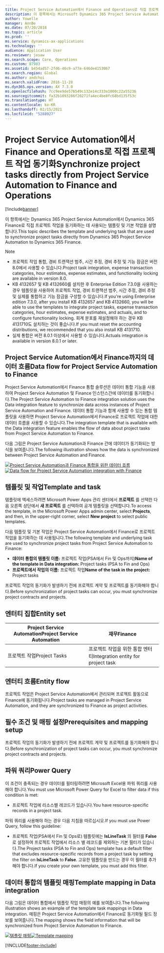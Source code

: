 ```yaml
---
title: Project Service Automation에서 Finance and Operations로 직접 프로젝트 작업 동기화
description: 이 항목에서는 Microsoft Dynamics 365 Project Service Automation에서 Dynamics 365 Finance로 직접 프로젝트 작업을 동기화하는 데 사용되는 템플릿 및 기본 작업을 설명합니다.
author: Yowelle
manager: AnnBe
ms.date: 07/20/2018
ms.topic: article
ms.prod: ''
ms.service: dynamics-ax-applications
ms.technology: ''
audience: Application User
ms.reviewer: josaw
ms.search.scope: Core, Operations
ms.custom: 87983
ms.assetid: b454ad57-2fd6-46c9-a77e-646de4153067
ms.search.region: Global
ms.author: andchoi
ms.search.validFrom: 2016-11-28
ms.dyn365.ops.version: AX 7.3.0
ms.openlocfilehash: 7cc9ee9de576549c132e14c333a1000c22a55236
ms.sourcegitcommit: fa32b1893286f20271fa4ec4be8fc68bd135f53c
ms.translationtype: HT
ms.contentlocale: ko-KR
ms.lasthandoff: 02/15/2021
ms.locfileid: "5288927"
---
```

# <a name="synchronize-project-tasks-directly-from-project-service-automation-to-finance-and-operations"></a><span data-ttu-id="d98cc-103">Project Service Automation에서 Finance and Operations로 직접 프로젝트 작업 동기화</span><span class="sxs-lookup"><span data-stu-id="d98cc-103">Synchronize project tasks directly from Project Service Automation to Finance and Operations</span></span>

[!include[banner](../includes/banner.md)]

<span data-ttu-id="d98cc-104">이 항목에서는 Dynamics 365 Project Service Automation에서 Dynamics 365 Finance로 직접 프로젝트 작업을 동기화하는 데 사용되는 템플릿 및 기본 작업을 설명합니다.</span><span class="sxs-lookup"><span data-stu-id="d98cc-104">This topic describes the template and underlying task that are used to synchronize project tasks directly from Dynamics 365 Project Service Automation to Dynamics 365 Finance.</span></span>

> [!NOTE]
> - <span data-ttu-id="d98cc-105">프로젝트 작업 통합, 경비 트랜잭션 범주, 시간 추정, 경비 추정 및 기능 잠금은 버전 8.0에서 사용할 수 있습니다.</span><span class="sxs-lookup"><span data-stu-id="d98cc-105">Project task integration, expense transaction categories, hour estimates, expense estimates, and functionality locking are available in version 8.0.</span></span>
> - <span data-ttu-id="d98cc-106">KB 4132657 및 KB 4132660를 설치한 후 Enterprise Edition 7.3.0을 사용하는 경우 템플릿을 사용하여 프로젝트 작업, 경비 트랜잭션 범주, 시간 추정, 경비 추정 및 실제를 통합하고 기능 잠금을 구성할 수 있습니다.</span><span class="sxs-lookup"><span data-stu-id="d98cc-106">If you're using Enterprise edition 7.3.0, after you install KB 4132657 and KB 4132660, you will be able to use the templates to integrate project tasks, expense transaction categories, hour estimates, expense estimates, and actuals, and to configure functionality locking.</span></span> <span data-ttu-id="d98cc-107">회계 분포를 재설정해야 하는 경우 KB 4131710도 설치하는 것이 좋습니다.</span><span class="sxs-lookup"><span data-stu-id="d98cc-107">If you must reset the accounting distributions, we recommended that you also install KB 4131710.</span></span>
> - <span data-ttu-id="d98cc-108">실제 통합은 버전 8.0.1 이상에서 사용할 수 있습니다.</span><span class="sxs-lookup"><span data-stu-id="d98cc-108">Actuals integration is available in version 8.0.1 or later.</span></span>

## <a name="data-flow-for-project-service-automation-to-finance"></a><span data-ttu-id="d98cc-109">Project Service Automation에서 Finance까지의 데이터 흐름</span><span class="sxs-lookup"><span data-stu-id="d98cc-109">Data flow for Project Service Automation to Finance</span></span>

<span data-ttu-id="d98cc-110">Project Service Automation에서 Finance 통합 솔루션은 데이터 통합 기능을 사용하여 Project Service Automation 및 Finance 인스턴스간에 데이터를 동기화합니다.</span><span class="sxs-lookup"><span data-stu-id="d98cc-110">The Project Service Automation to Finance integration solution uses the Data integration feature to synchronize data across instances of Project Service Automation and Finance.</span></span> <span data-ttu-id="d98cc-111">데이터 통합 기능과 함께 사용할 수 있는 통합 템플릿을 사용하면 Project Service Automation에서 Finance로 프로젝트 작업에 대한 데이터 흐름을 사용할 수 있습니다.</span><span class="sxs-lookup"><span data-stu-id="d98cc-111">The integration template that is available with the Data integration feature enables the flow of data about project tasks from Project Service Automation to Finance.</span></span>

<span data-ttu-id="d98cc-112">다음 그림은 Project Service Automation과 Finance 간에 데이터가 동기화되는 방식을 보여줍니다.</span><span class="sxs-lookup"><span data-stu-id="d98cc-112">The following illustration shows how the data is synchronized between Project Service Automation and Finance.</span></span>

<span data-ttu-id="d98cc-113">[![Project Service Automation과 Finance 통합을 위한 데이터 흐름](./media/ProjectTasksFlow.png)](./media/ProjectTasksFlow.png)</span><span class="sxs-lookup"><span data-stu-id="d98cc-113">[![Data flow for Project Service Automation integration with Finance](./media/ProjectTasksFlow.png)](./media/ProjectTasksFlow.png)</span></span>

## <a name="template-and-task"></a><span data-ttu-id="d98cc-114">템플릿 및 작업</span><span class="sxs-lookup"><span data-stu-id="d98cc-114">Template and task</span></span>

<span data-ttu-id="d98cc-115">템플릿에 액세스하려면 Microsoft Power Apps 관리 센터에서 **프로젝트** 를 선택한 다음 오른쪽 상단에서 **새 프로젝트** 를 선택하여 공개 템플릿을 선택합니다.</span><span class="sxs-lookup"><span data-stu-id="d98cc-115">To access the template, in the Microsoft Power Apps admin center, select **Projects**, and then, in the upper-right corner, select **New project** to select public templates.</span></span>

<span data-ttu-id="d98cc-116">다음 템플릿 및 기본 작업은 Project Service Automation에서 Finance로 프로젝트 작업을 동기화하는 데 사용됩니다.</span><span class="sxs-lookup"><span data-stu-id="d98cc-116">The following template and underlying task are used to synchronize project tasks from Project Service Automation to Finance:</span></span>

- <span data-ttu-id="d98cc-117">**데이터 통합의 템플릿 이름:** 프로젝트 작업(PSA에서 Fin 및 Ops까지)</span><span class="sxs-lookup"><span data-stu-id="d98cc-117">**Name of the template in Data integration:** Project tasks (PSA to Fin and Ops)</span></span>
- <span data-ttu-id="d98cc-118">**프로젝트에서 작업의 이름:** 프로젝트 작업</span><span class="sxs-lookup"><span data-stu-id="d98cc-118">**Name of the task in the project:** Project tasks</span></span>

<span data-ttu-id="d98cc-119">프로젝트 작업의 동기화가 발생하기 전에 프로젝트 계약 및 프로젝트를 동기화해야 합니다.</span><span class="sxs-lookup"><span data-stu-id="d98cc-119">Before synchronization of project tasks can occur, you must synchronize project contracts and projects.</span></span>

## <a name="entity-set"></a><span data-ttu-id="d98cc-120">엔터티 집합</span><span class="sxs-lookup"><span data-stu-id="d98cc-120">Entity set</span></span>

| <span data-ttu-id="d98cc-121">Project Service Automation</span><span class="sxs-lookup"><span data-stu-id="d98cc-121">Project Service Automation</span></span> | <span data-ttu-id="d98cc-122">재무</span><span class="sxs-lookup"><span data-stu-id="d98cc-122">Finance</span></span>                             |
|----------------------------|-------------------------------------|
| <span data-ttu-id="d98cc-123">프로젝트 작업</span><span class="sxs-lookup"><span data-stu-id="d98cc-123">Project Tasks</span></span>              | <span data-ttu-id="d98cc-124">프로젝트 작업을 위한 통합 엔터티</span><span class="sxs-lookup"><span data-stu-id="d98cc-124">Integration entity for project task</span></span> |

## <a name="entity-flow"></a><span data-ttu-id="d98cc-125">엔터티 흐름</span><span class="sxs-lookup"><span data-stu-id="d98cc-125">Entity flow</span></span>

<span data-ttu-id="d98cc-126">프로젝트 작업은 Project Service Automation에서 관리되며 프로젝트 활동으로 Finance에 동기화됩니다.</span><span class="sxs-lookup"><span data-stu-id="d98cc-126">Project tasks are managed in Project Service Automation, and they are synchronized to Finance as project activities.</span></span>

## <a name="prerequisites-and-mapping-setup"></a><span data-ttu-id="d98cc-127">필수 조건 및 매핑 설정</span><span class="sxs-lookup"><span data-stu-id="d98cc-127">Prerequisites and mapping setup</span></span>

<span data-ttu-id="d98cc-128">프로젝트 작업의 동기화가 발생하기 전에 프로젝트 계약 및 프로젝트를 동기화해야 합니다.</span><span class="sxs-lookup"><span data-stu-id="d98cc-128">Before synchronization of project tasks can occur, you must synchronize project contracts and projects.</span></span>

## <a name="power-query"></a><span data-ttu-id="d98cc-129">파워 쿼리</span><span class="sxs-lookup"><span data-stu-id="d98cc-129">Power Query</span></span>

<span data-ttu-id="d98cc-130">이 조건이 충족되는 경우 데이터를 필터링하려면 Microsoft Excel용 파워 쿼리를 사용해야 합니다.</span><span class="sxs-lookup"><span data-stu-id="d98cc-130">You must use Microsoft Power Query for Excel to filter data if this condition is met:</span></span>

- <span data-ttu-id="d98cc-131">프로젝트 작업에 리소스별 레코드가 있습니다.</span><span class="sxs-lookup"><span data-stu-id="d98cc-131">You have resource-specific records in a project task.</span></span>

<span data-ttu-id="d98cc-132">파워 쿼리를 사용해야 하는 경우 다음 지침을 따르십시오.</span><span class="sxs-lookup"><span data-stu-id="d98cc-132">If you must use Power Query, follow this guideline:</span></span>

- <span data-ttu-id="d98cc-133">프로젝트 작업(PSA에서 Fin 및 Ops로) 템플릿에는  **IsLineTask** 의 필터를 **False** 로 설정하여 프로젝트 작업에서 리소스 별 레코드를 제외하는 기본 필터가 있습니다.</span><span class="sxs-lookup"><span data-stu-id="d98cc-133">The Project tasks (PSA to Fin and Ops) template has a default filter that excludes resource-specific records from a project task by setting the filter on **IsLineTask** to **False**.</span></span> <span data-ttu-id="d98cc-134">고유한 템플릿을 만드는 경우 이 필터를 추가해야 합니다.</span><span class="sxs-lookup"><span data-stu-id="d98cc-134">If you create your own template, you must add this filter.</span></span>

## <a name="template-mapping-in-data-integration"></a><span data-ttu-id="d98cc-135">데이터 통합의 템플릿 매핑</span><span class="sxs-lookup"><span data-stu-id="d98cc-135">Template mapping in Data integration</span></span>

<span data-ttu-id="d98cc-136">다음 그림은 데이터 통합에서 템플릿 작업 매핑의 예를 보여줍니다.</span><span class="sxs-lookup"><span data-stu-id="d98cc-136">The following illustration shows an example of the template task mappings in Data integration.</span></span> <span data-ttu-id="d98cc-137">매핑은 Project Service Automation에서 Finance로 동기화될 필드 정보를 보여줍니다.</span><span class="sxs-lookup"><span data-stu-id="d98cc-137">The mapping shows the field information that will be synchronized from Project Service Automation to Finance.</span></span>

<span data-ttu-id="d98cc-138">[![템플릿 매핑](./media/ProjectTasksMapping.png)](./media/ProjectTasksMapping.png)</span><span class="sxs-lookup"><span data-stu-id="d98cc-138">[![Template mapping](./media/ProjectTasksMapping.png)](./media/ProjectTasksMapping.png)</span></span>


[!INCLUDE[footer-include](../includes/footer-banner.md)]